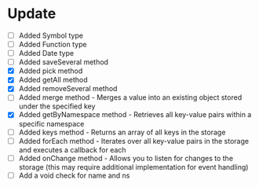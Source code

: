 # Update
- [ ] Added Symbol type
- [ ] Added Function type
- [ ] Added Date type
- [ ] Added saveSeveral method
- [X] Added pick method
- [X] Added getAll method
- [X] Added removeSeveral method
- [ ] Added merge method - Merges a value into an existing object stored under the specified key
- [X] Added getByNamespace method - Retrieves all key-value pairs within a specific namespace
- [ ] Added keys method - Returns an array of all keys in the storage
- [ ] Added forEach method - Iterates over all key-value pairs in the storage and executes a callback for each
- [ ] Added onChange method - Allows you to listen for changes to the storage (this may require additional implementation for event handling) 
- [ ] Add a void check for name and ns 
